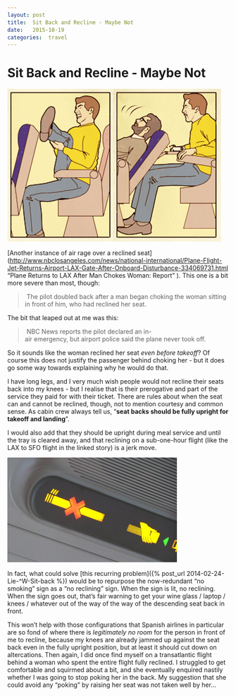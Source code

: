 ```yaml
---
layout: post
title:  Sit Back and Recline - Maybe Not 
date:   2015-10-19 
categories:  travel 
---
```


# Sit Back and Recline - Maybe Not


 ![](/images/unknown_filename.315.jpeg) 

[Another instance of air rage over a reclined seat](http://www.nbclosangeles.com/news/national-international/Plane-Flight-Jet-Returns-Airport-LAX-Gate-After-Onboard-Disturbance-334069731.html “Plane Returns to LAX After Man Chokes Woman: Report” ). This one is a bit more severe than most, though: 

> The pilot doubled back after a man began choking the woman sitting in front of him, who had reclined her seat. 

The bit that leaped out at me was this: 

> NBC News reports the pilot declared an in-air emergency, but airport police said the plane never took off. 

So it sounds like the woman reclined her seat *even before takeoff*? Of course this does not justify the passenger behind choking her - but it does go some way towards explaining why he would do that. 

I have long legs, and I very much wish people would not recline their seats back into my knees - but I realise that is their prerogative and part of the service they paid for with their ticket. There are rules about when the seat can and cannot be reclined, though, not to mention courtesy and common sense. As cabin crew always tell us, “**seat backs should be fully upright for takeoff and landing**".

I would also add that they should be upright during meal service and until the tray is cleared away, and that reclining on a sub-one-hour flight (like the LAX to SFO flight in the linked story) is a jerk move. 

 ![](/images/unknown_filename.314.jpeg) 

In fact, what could solve [this recurring problem]({% post_url 2014-02-24-Lie-^W-Sit-back %}) would be to repurpose the now-redundant “no smoking” sign as a “no reclining” sign. When the sign is lit, no reclining. When the sign goes out, that’s fair warning to get your wine glass / laptop / knees / whatever out of the way of the way of the descending seat back in front. 

This won’t help with those configurations that Spanish airlines in particular are so fond of where there is *legitimately no room* for the person in front of me to recline, because my knees are already jammed up against the seat back even in the fully upright position, but at least it should cut down on altercations. Then again, I did once find myself on a transatlantic flight behind a woman who spent the entire flight fully reclined. I struggled to get comfortable and squirmed about a bit, and she eventually enquired nastily whether I was going to stop poking her in the back. My suggestion that she could avoid any “poking” by raising her seat was not taken well by her…

